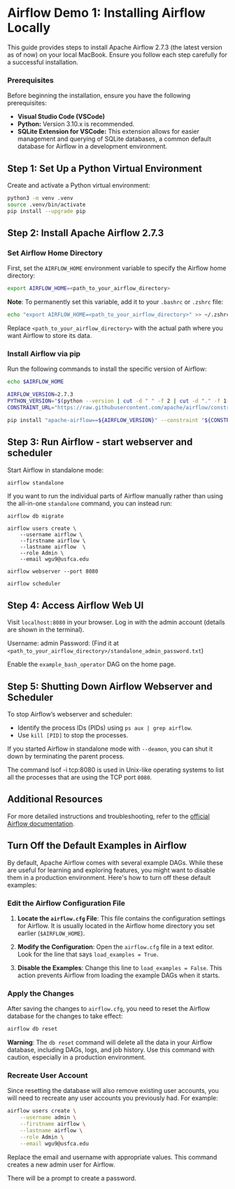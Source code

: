 # Airflow Demo 1: Installing Airflow Locally

This guide provides steps to install Apache Airflow 2.7.3 (the latest version as of now) on your local MacBook. Ensure you follow each step carefully for a successful installation.


### Prerequisites
Before beginning the installation, ensure you have the following prerequisites:

- **Visual Studio Code (VSCode)**
- **Python:** Version 3.10.x is recommended.
- **SQLite Extension for VSCode:** This extension allows for easier management and querying of SQLite databases, a common default database for Airflow in a development environment.


## Step 1: Set Up a Python Virtual Environment

Create and activate a Python virtual environment:

```bash
python3 -m venv .venv 
source .venv/bin/activate  
pip install --upgrade pip
```

## Step 2: Install Apache Airflow 2.7.3

### Set Airflow Home Directory

First, set the `AIRFLOW_HOME` environment variable to specify the Airflow home directory:

```bash
export AIRFLOW_HOME=<path_to_your_airflow_directory>
```

**Note**: To permanently set this variable, add it to your `.bashrc` or `.zshrc` file:

```bash
echo "export AIRFLOW_HOME=<path_to_your_airflow_directory>" >> ~/.zshrc
```

Replace `<path_to_your_airflow_directory>` with the actual path where you want Airflow to store its data.

### Install Airflow via pip

Run the following commands to install the specific version of Airflow:

```bash
echo $AIRFLOW_HOME

AIRFLOW_VERSION=2.7.3
PYTHON_VERSION="$(python --version | cut -d " " -f 2 | cut -d "." -f 1-2)"
CONSTRAINT_URL="https://raw.githubusercontent.com/apache/airflow/constraints-${AIRFLOW_VERSION}/constraints-${PYTHON_VERSION}.txt"

pip install "apache-airflow==${AIRFLOW_VERSION}" --constraint "${CONSTRAINT_URL}"
```

## Step 3: Run Airflow - start webserver and scheduler

Start Airflow in standalone mode:

```bash
airflow standalone
```

If you want to run the individual parts of Airflow manually rather than using the all-in-one `standalone` command, you can instead run:

```
airflow db migrate

airflow users create \
    --username airflow \
    --firstname airflow \
    --lastname airflow  \
    --role Admin \
    --email wgu9@usfca.edu

airflow webserver --port 8080

airflow scheduler

```


## Step 4: Access Airflow Web UI

Visit `localhost:8080` in your browser. Log in with the admin account (details are shown in the terminal).

Username: admin
Password: (Find it at `<path_to_your_airflow_directory>/standalone_admin_password.txt`)

Enable the `example_bash_operator` DAG on the home page.

## Step 5: Shutting Down Airflow Webserver and Scheduler

To stop Airflow’s webserver and scheduler:

- Identify the process IDs (PIDs) using `ps aux | grep airflow`.
- Use `kill [PID]` to stop the processes.

If you started Airflow in standalone mode with `--deamon`, you can shut it down by terminating the parent process.

The command lsof -i tcp:8080 is used in Unix-like operating systems to list all the processes that are using the TCP port `8080`.

## Additional Resources

For more detailed instructions and troubleshooting, refer to the [official Airflow documentation](https://airflow.apache.org/docs/apache-airflow/stable/start.html).


## Turn Off the Default Examples in Airflow

By default, Apache Airflow comes with several example DAGs. While these are useful for learning and exploring features, you might want to disable them in a production environment. Here's how to turn off these default examples:

### Edit the Airflow Configuration File

1. **Locate the `airflow.cfg` File**: This file contains the configuration settings for Airflow. It is usually located in the Airflow home directory you set earlier (`$AIRFLOW_HOME`).

2. **Modify the Configuration**: Open the `airflow.cfg` file in a text editor. Look for the line that says `load_examples = True`.

3. **Disable the Examples**: Change this line to `load_examples = False`. This action prevents Airflow from loading the example DAGs when it starts.

### Apply the Changes

After saving the changes to `airflow.cfg`, you need to reset the Airflow database for the changes to take effect:

```bash
airflow db reset
```

**Warning**: The `db reset` command will delete all the data in your Airflow database, including DAGs, logs, and job history. Use this command with caution, especially in a production environment.

### Recreate User Account

Since resetting the database will also remove existing user accounts, you will need to recreate any user accounts you previously had. For example:

```bash
airflow users create \
    --username admin \
    --firstname airflow \
    --lastname airflow \
    --role Admin \
    --email wgu9@usfca.edu
```

Replace the email and username with appropriate values. This command creates a new admin user for Airflow. 

There will be a prompt to create a password.



